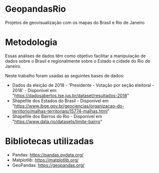 # GeopandasRio
Projetos de geovisualização com os mapas do Brasil e Rio de Janeiro

# Metodologia
Essas análises de dados têm como objetivo facilitar a manipulação de dados sobre o Brasil e regionalmente sobre o Estado e cidade do Rio de Janeiro.

Neste trabalho foram usadas as seguintes bases de dados:
- Dados da eleição de 2018 - 'Presidente - Votação por seção eleitoral - 2018' - Disponível em: "https://dadosabertos.tse.jus.br/dataset/resultados-2018"
- Shapefile dos Estados do Brasil - Disponível em "https://www.ibge.gov.br/geociencias/organizacao-do-territorio/malhas-territoriais/15774-malhas.html"
- Shapefile dos Bairros do Rio - Disponível em "https://www.data.rio/datasets/limite-bairro"

# Bibliotecas utilizadas
  - Pandas: https://pandas.pydata.org/ 
  - Matplotlib: https://matplotlib.org/ 
  - GeoPandas: https://geopandas.org/
